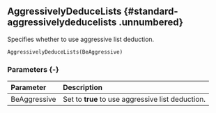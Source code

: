 ## AggressivelyDeduceLists {#standard-aggressivelydeducelists .unnumbered}

Specifies whether to use aggressive list deduction.

```{sql}
AggressivelyDeduceLists(BeAggressive)
```

### Parameters {-}

**Parameter** | **Description**
| :-- | :-- |
BeAggressive | Set to **true** to use aggressive list deduction.
